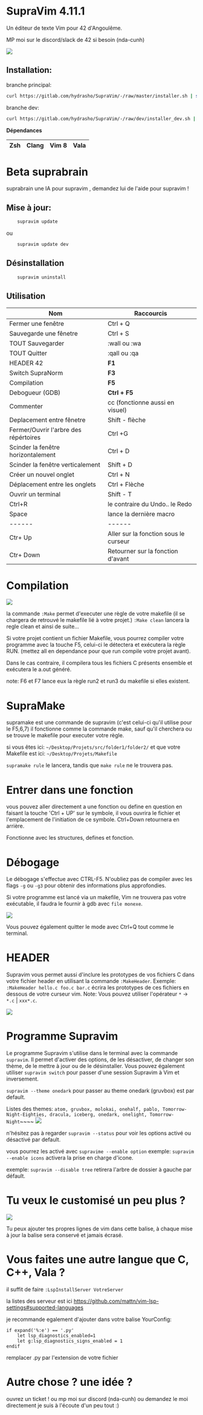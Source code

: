# SupraVim 4.11.1

Un éditeur de texte Vim pour 42 d'Angoulême.

MP moi sur le discord/slack de 42 si besoin (nda-cunh)

<img src="img/readme.png"/>


## Installation:

branche principal:
```bash
curl https://gitlab.com/hydrasho/SupraVim/-/raw/master/installer.sh | sh
```

branche dev:
```bash
curl https://gitlab.com/hydrasho/SupraVim/-/raw/dev/installer_dev.sh | sh
```

**Dépendances**

| Zsh | Clang | Vim 8 | Vala |
|-----|-------|-------|------|

# Beta suprabrain

suprabrain une IA pour supravim , demandez lui de l'aide pour supravim !

## Mise à jour:
```bash
    supravim update
```

ou

```bash
    supravim update dev
```

## Désinstallation

```bash
    supravim uninstall
```
## Utilisation

| Nom | Raccourcis |
| ------ | ------ |
| Fermer une fenêtre | Ctrl + Q |
| Sauvegarde une fênetre | Ctrl + S|
| TOUT Sauvegarder | :wall ou :wa|
| TOUT Quitter | :qall ou :qa|
| HEADER 42| **F1**|
| Switch SupraNorm | **F3**|
| Compilation | **F5**|
| Debogueur (GDB) | **Ctrl + F5**|
| Commenter | cc (fonctionne aussi en visuel) |
| Deplacement entre fênetre | Shift - flèche|
| Fermer/Ouvrir l'arbre des répértoires | Ctrl +G |
| Scinder la fenêtre horizontalement | Ctrl + D|
| Scinder la fenêtre verticalement | Shift + D|
| Créer un nouvel onglet | Ctrl + N|
| Déplacement entre les onglets | Ctrl + Flèche|
| Ouvrir un terminal | Shift - T|
| Ctrl+R | le contraire du Undo.. le Redo|
| Space  | lance la dernière macro |
| ------ | ------ |
| Ctr+ Up | Aller sur la fonction sous le curseur|
| Ctr+ Down |Retourner sur la fonction d'avant|

# Compilation

<img src="img/makeclean.png"/>

la commande ``:Make`` permet d'executer une règle de votre makefile (il se chargera de retrouvé le makefile lié  à votre projet.)
``:Make clean`` lancera la regle clean et ainsi de suite...

Si votre projet contient un fichier Makefile, vous pourrez compiler votre programme avec la touche F5, celui-ci le détectera et exécutera la règle RUN. (mettez all en dependance pour que run compile votre projet avant).

Dans le cas contraire, il compilera tous les fichiers C présents ensemble et exécutera le a.out généré.

note: F6 et F7 lance eux la règle run2 et run3 du makefile si elles existent.

# SupraMake

supramake est une commande de supravim (c'est celui-ci qu'il utilise pour le F5,6,7)
il fonctionne comme la commande make, sauf qu'il cherchera ou se trouve le makefile pour executer votre règle.

si vous êtes ici:
``~/Desktop/Projets/src/folder1/folder2/``
et que votre Makefile est ici:
``~/Desktop/Projets/Makefile``

``supramake rule`` le lancera, tandis que ``make rule`` ne le trouvera pas.
# Entrer dans une fonction

vous pouvez aller directement a une fonction ou define en question en faisant la touche 'Ctrl + UP' sur le symbole, il vous ouvrira le fichier et l'emplacement de l'initiation de ce symbole.
Ctrl+Down retournera en arrière.

Fonctionne avec les structures, defines et fonction.

# Débogage

Le débogage s'effectue avec CTRL-F5.
N'oubliez pas de compiler avec les flags `-g` ou `-g3` pour obtenir des informations plus approfondies.

Si votre programme est lancé via un makefile, Vim ne trouvera pas votre exécutable, il faudra le fournir à gdb avec `file monexe`.

<img src="img/GDB.png"/>

Vous pouvez également quitter le mode avec Ctrl+Q tout comme le terminal.

# HEADER

Supravim vous permet aussi d'inclure les prototypes de vos fichiers C dans votre fichier header en utilisant la commande `:MakeHeader`.
Exemple: `:MakeHeader hello.c foo.c bar.c` écrira les prototypes de ces fichiers en dessous de votre curseur vim.
Note: Vous pouvez utiliser l'opérateur `*` ->  `*.c` | `xxx*.c`.

<img src="img/header.gif"/>

# Programme Supravim
Le programme Supravim s'utilise dans le terminal avec la commande `supravim`.
Il permet d'activer des options, de les désactiver, de changer son thème, de le mettre à jour ou de le désinstaller.
Vous pouvez également utiliser `supravim switch` pour passer d'une session Supravim à Vim et inversement.

`supravim --theme onedark` pour passer au theme onedark  (gruvbox) est par default.

Listes des themes:
``atom, gruvbox, molokai, onehalf, pablo, Tomorrow-Night-Eighties, dracula, iceberg, onedark, onelight, Tomorrow-Night``~~~~
<img src="img/theme-binary.gif"/>

n'hésitez pas à regarder ``supravim --status`` pour voir les options activé ou désactivé par default.

vous pourrez les activé avec ``supravime --enable option``
exemple:  ``supravim --enable icons``
activera la prise en charge d'icone.

exemple:  ``supravim --disable tree``
retirera l'arbre de dossier à gauche par défault.


# Tu veux le customisé un peu plus ?


<img src="img/yourconfig.png"/>

Tu peux ajouter tes propres lignes de vim dans cette balise, à chaque mise à jour la balise sera conservé et jamais écrasé.

# Vous faites une autre langue que C, C++, Vala ?

il suffit de faire ``:LspInstallServer VotreServer``

la listes des serveur est ici https://github.com/mattn/vim-lsp-settings#supported-languages


je recommande egalement d'ajouter dans votre balise YourConfig:
```
if expand('%:e') == '.py'                     
    let lsp_diagnostics_enabled=1
    let g:lsp_diagnostics_signs_enabled = 1
endif                                         
```
remplacer .py par l'extension de votre fichier

# Autre chose ? une idée ?
ouvrez un ticket ! ou mp moi sur discord (nda-cunh) ou demandez le moi directement
je suis à l'écoute d'un peu tout :)
